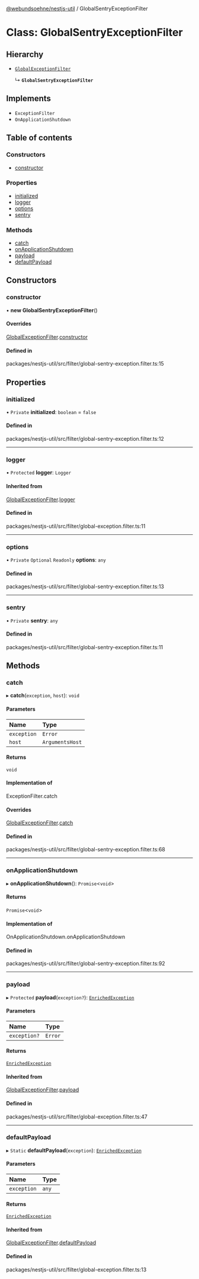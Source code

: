 [@webundsoehne/nestjs-util](../README.md) / GlobalSentryExceptionFilter

# Class: GlobalSentryExceptionFilter

## Hierarchy

- [`GlobalExceptionFilter`](GlobalExceptionFilter.md)

  ↳ **`GlobalSentryExceptionFilter`**

## Implements

- `ExceptionFilter`
- `OnApplicationShutdown`

## Table of contents

### Constructors

- [constructor](GlobalSentryExceptionFilter.md#constructor)

### Properties

- [initialized](GlobalSentryExceptionFilter.md#initialized)
- [logger](GlobalSentryExceptionFilter.md#logger)
- [options](GlobalSentryExceptionFilter.md#options)
- [sentry](GlobalSentryExceptionFilter.md#sentry)

### Methods

- [catch](GlobalSentryExceptionFilter.md#catch)
- [onApplicationShutdown](GlobalSentryExceptionFilter.md#onapplicationshutdown)
- [payload](GlobalSentryExceptionFilter.md#payload)
- [defaultPayload](GlobalSentryExceptionFilter.md#defaultpayload)

## Constructors

### constructor

• **new GlobalSentryExceptionFilter**()

#### Overrides

[GlobalExceptionFilter](GlobalExceptionFilter.md).[constructor](GlobalExceptionFilter.md#constructor)

#### Defined in

packages/nestjs-util/src/filter/global-sentry-exception.filter.ts:15

## Properties

### initialized

• `Private` **initialized**: `boolean` = `false`

#### Defined in

packages/nestjs-util/src/filter/global-sentry-exception.filter.ts:12

___

### logger

• `Protected` **logger**: `Logger`

#### Inherited from

[GlobalExceptionFilter](GlobalExceptionFilter.md).[logger](GlobalExceptionFilter.md#logger)

#### Defined in

packages/nestjs-util/src/filter/global-exception.filter.ts:11

___

### options

• `Private` `Optional` `Readonly` **options**: `any`

#### Defined in

packages/nestjs-util/src/filter/global-sentry-exception.filter.ts:13

___

### sentry

• `Private` **sentry**: `any`

#### Defined in

packages/nestjs-util/src/filter/global-sentry-exception.filter.ts:11

## Methods

### catch

▸ **catch**(`exception`, `host`): `void`

#### Parameters

| Name | Type |
| :------ | :------ |
| `exception` | `Error` |
| `host` | `ArgumentsHost` |

#### Returns

`void`

#### Implementation of

ExceptionFilter.catch

#### Overrides

[GlobalExceptionFilter](GlobalExceptionFilter.md).[catch](GlobalExceptionFilter.md#catch)

#### Defined in

packages/nestjs-util/src/filter/global-sentry-exception.filter.ts:68

___

### onApplicationShutdown

▸ **onApplicationShutdown**(): `Promise`<`void`\>

#### Returns

`Promise`<`void`\>

#### Implementation of

OnApplicationShutdown.onApplicationShutdown

#### Defined in

packages/nestjs-util/src/filter/global-sentry-exception.filter.ts:92

___

### payload

▸ `Protected` **payload**(`exception?`): [`EnrichedException`](../interfaces/EnrichedException.md)

#### Parameters

| Name | Type |
| :------ | :------ |
| `exception?` | `Error` |

#### Returns

[`EnrichedException`](../interfaces/EnrichedException.md)

#### Inherited from

[GlobalExceptionFilter](GlobalExceptionFilter.md).[payload](GlobalExceptionFilter.md#payload)

#### Defined in

packages/nestjs-util/src/filter/global-exception.filter.ts:47

___

### defaultPayload

▸ `Static` **defaultPayload**(`exception`): [`EnrichedException`](../interfaces/EnrichedException.md)

#### Parameters

| Name | Type |
| :------ | :------ |
| `exception` | `any` |

#### Returns

[`EnrichedException`](../interfaces/EnrichedException.md)

#### Inherited from

[GlobalExceptionFilter](GlobalExceptionFilter.md).[defaultPayload](GlobalExceptionFilter.md#defaultpayload)

#### Defined in

packages/nestjs-util/src/filter/global-exception.filter.ts:13
